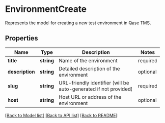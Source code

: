 # EnvironmentCreate

Represents the model for creating a new test environment in Qase TMS.

## Properties

Name | Type | Description | Notes
------------ | ------------- | ------------- | -------------
**title** | **string** | Name of the environment | required
**description** | **string** | Detailed description of the environment | optional
**slug** | **string** | URL-friendly identifier (will be auto-generated if not provided) | required
**host** | **string** | Host URL or address of the environment | optional

[[Back to Model list]](../README.md#documentation-for-models) [[Back to API list]](../README.md#documentation-for-api-endpoints) [[Back to README]](../README.md)
